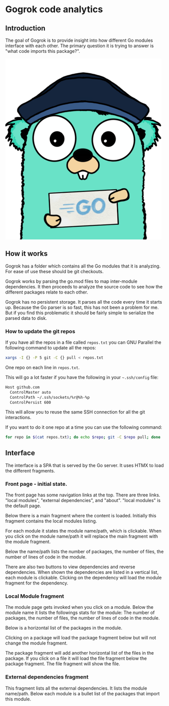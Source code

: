 # Gogrok code analytics


## Introduction

The goal of Gogrok is to provide insight into how different Go modules interface with each other.  The primary 
question it is trying to answer is "what code imports this package?". 

![Gogrok](gogrok.png)

## How it works

Gogrok has a folder which contains all the Go modules that it is analyzing. For ease of use these should be git 
checkouts.

Gogrok works by parsing the go.mod files to map inter-module dependencies. It then proceeds to analyze the source code
to see how the different packages relate to each other.

Gogrok has no persistent storage. It parses all the code every time it starts up. Because the Go parser is so fast,
this has not been a problem for me. But if you find this problematic it should be fairly simple to serialize the 
parsed data to disk.

### How to update the git repos

If you have all the repos in a file called `repos.txt` you can GNU Parallel the following command to update all the repos: 
```bash
xargs -I {} -P 5 git -C {} pull < repos.txt
```
One repo on each line in `repos.txt`. 

This will go a lot faster if you have the following in your `~.ssh/config` file:
```
Host github.com
  ControlMaster auto
  ControlPath ~/.ssh/sockets/%r@%h-%p
  ControlPersist 600
```
This will allow you to reuse the same SSH connection for all the git interactions.

If you want to do it one repo at a time you can use the following command:
```bash
for repo in $(cat repos.txt); do echo $repo; git -C $repo pull; done
```

## Interface

The interface is a SPA that is served by the Go server. It uses HTMX to load the different fragments.

### Front page - initial state.

The front page has some navigation links at the top. There are three links. 
"local modules", "external dependencies", and "about". "local modules" is the default page.

Below there is a main fragment where the content is loaded. Initially this fragment contains the local 
modules listing.

For each module it states the module name/path,  which is clickable. When you click on the module 
name/path it will replace the main fragment with the module fragment.

Below the name/path lists the number of packages, the number of files, the number of lines of code in the module.

There are also two buttons to view dependencies and reverse dependencies. When shown the dependencies are listed in a
vertical list, each module is clickable. Clicking on the dependency will load the module fragment for the dependency.

### Local Module fragment

The module page gets invoked when you click on a module.
Below the module name it lists the followings stats for the module:
The number of packages, the number of files, the number of lines of code in the module.

Below is a horizontal list of the packages in the module. 

Clicking on a package will load the package fragment below but will not change the module fragment.

The package fragment will add another horizontal list of the files in the package. If you click on a file it will load
the file fragment below the package fragment. The file fragment will show the file.

### External dependencies fragment

This fragment lists all the external dependencies. 
It lists the module name/path. Below each module is a bullet list of the packages that import this module.